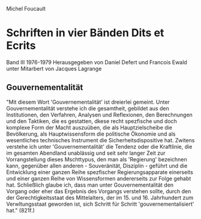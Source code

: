 Michel Foucault

Schriften in vier Bänden
Dits et Ecrits
==============

Band III
1976-1979
Herausgegeben von Daniel Defert und Francois Ewald unter Mitarbert von Jacques Lagrange

Gouvernementalität
------------------
"Mit diesem Wort 'Gouvernementalität' ist dreierlei gemeint. Unter Gouvernementalität verstehe ich die gesamtheit, gebildet aus den Institutionen, den Verfahren, Analysen und Reflexionen, den Berechnungen und den Taktiken, die es gestatten, dkese recht spezfische und doch komplexe Form der Macht auszuüben, die als Hauptzielscheibe die Bevölkerung, als Hauptwissensform die politische Ökonomie und als wesentliches technisches Instrument die Sicherheitsdispositive hat. Zwitens verstehe ich unter 'Gouvernementalität' die Tendenz oder die Kraftlinie, die im gesamten Abendland unablässig und seit sehr langer Zeit zur Vorrangstellung dieses Mschttypus, den man als 'Regierung' bezeichnen kann, gegenüber allen anderen - Souveränität, Disziplin - geführt und die Entwicklung einer ganzen Reihe spezfischer Regierungsapparate einerseits und einer ganzen Reihe von Wissensformen andererseits zur Folge gehabt hat. Schließlich glaube ich, dass man unter Gouvernementalität den Vorgang oder eher das Ergebnis des Vorgangs verstehen sollte, durch den der Gerechtigkeitsstaat des Mittelalters, der im 15. und 16. Jahrhundert zum Verwltungsstaat geworden ist, sich Schritt für Schritt 'gouvernementalisiert' hat."
(821f.)

